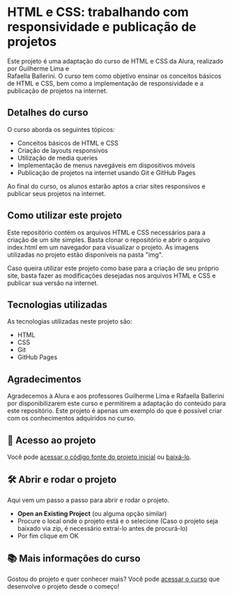 # HTML e CSS: trabalhando com responsividade e publicação de projetos

Este projeto é uma adaptação do curso de HTML e CSS da Alura, realizado por Guilherme Lima e  
Rafaella Ballerini. O curso tem como objetivo ensinar os conceitos básicos de HTML e CSS, bem como a implementação de responsividade e a publicação de projetos na internet.

## Detalhes do curso

O curso aborda os seguintes tópicos:

- Conceitos básicos de HTML e CSS
- Criação de layouts responsivos
- Utilização de media queries
- Implementação de menus navegáveis em dispositivos móveis
- Publicação de projetos na internet usando Git e GitHub Pages

Ao final do curso, os alunos estarão aptos a criar sites responsivos e publicar seus projetos na internet.

## Como utilizar este projeto

Este repositório contém os arquivos HTML e CSS necessários para a criação de um site simples. Basta clonar o repositório e abrir o arquivo index.html em um navegador para visualizar o projeto. As imagens utilizadas no projeto estão disponíveis na pasta "img".

Caso queira utilizar este projeto como base para a criação de seu próprio site, basta fazer as modificações desejadas nos arquivos HTML e CSS e publicar sua versão na internet.

## Tecnologias utilizadas

As tecnologias utilizadas neste projeto são:

- HTML
- CSS
- Git
- GitHub Pages

## Agradecimentos

Agradecemos à Alura e aos professores Guilherme Lima e Rafaella Ballerini por disponibilizarem este curso e permitirem a adaptação do conteúdo para este repositório. Este projeto é apenas um exemplo do que é possível criar com os conhecimentos adquiridos no curso.

## 📁 Acesso ao projeto

Você pode [acessar o código fonte do projeto inicial](link) ou [baixá-lo](link).

## 🛠️ Abrir e rodar o projeto

Aqui vem um passo a passo para abrir e rodar o projeto.

- **Open an Existing Project** (ou alguma opção similar)
- Procure o local onde o projeto está e o selecione (Caso o projeto seja baixado via zip, é necessário extraí-lo antes de procurá-lo)
- Por fim clique em OK

## 📚 Mais informações do curso

Gostou do projeto e quer conhecer mais? Você pode [acessar o curso](link) que desenvolve o projeto desde o começo!
